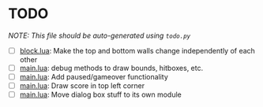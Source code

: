 # TODO
_NOTE: This file should be auto-generated using `todo.py`_  
  
- [ ] [block.lua](block.lua#L192): Make the top and bottom walls change independently of each other
- [ ] [main.lua](main.lua#L154): debug methods to draw bounds, hitboxes, etc.
- [ ] [main.lua](main.lua#L200): Add paused/gameover functionality
- [ ] [main.lua](main.lua#L224): Draw score in top left corner
- [ ] [main.lua](main.lua#L238): Move dialog box stuff to its own module
